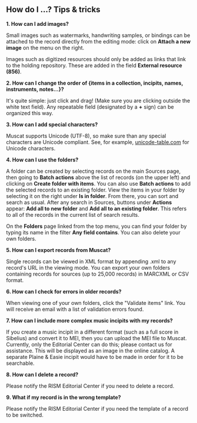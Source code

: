 ## How do I ...? Tips & tricks

**1. How can I add images?**

Small images such as watermarks, handwriting samples, or bindings can be attached to the record directly from the editing mode: click on **Attach a new image** on the menu on the right.

Images such as digitized resources should only be added as links that link to the holding repository. These are added in the field **External resource (856)**.

**2. How can I change the order of {items in a collection, incipits, names, instruments, notes...}?**

It's quite simple: just click and drag! (Make sure you are clicking outside the white text field). Any repeatable field (designated by a **+** sign) can be organized this way.

**3. How can I add special characters?**

Muscat supports Unicode (UTF-8), so make sure than any special characters are Unicode compliant. See, for example, [unicode-table.com](https://unicode-table.com/) for Unicode characters.

**4. How can I use the folders?**

A folder can be created by selecting records on the main Sources page, then going to **Batch actions** above the list of records (on the upper left) and clicking on **Create folder with items**. You can also use **Batch actions** to add the selected records to an existing folder. View the items in your folder by selecting it on the right under **Is in folder**. From there, you can sort and search as usual. After any search in Sources, buttons under **Actions** appear: **Add all to new folder** and **Add all to an existing folder**. This refers to all of the records in the current list of search results.

On the **Folders** page linked from the top menu, you can find your folder by typing its name in the filter **Any field contains**. You can also delete your own folders.

**5. How can I export records from Muscat?**

Single records can be viewed in XML format by appending .xml to any record's URL in the viewing mode. You can export your own folders containing records for sources (up to 25,000 records) in MARCXML or CSV format.

**6. How can I check for errors in older records?**

When viewing one of your own folders, click the "Validate items" link. You will receive an email with a list of validation errors found.

**7. How can I include more complex music incipits with my records?**

If you create a music incipit in a different format (such as a full score in Sibelius) and convert it to MEI, then you can upload the MEI file to Muscat. Currently, only the Editorial Center can do this; please contact us for assistance. This will be displayed as an image in the online catalog. A separate Plaine & Easie incipit would have to be made in order for it to be searchable.

**8. How can I delete a record?**

Please notify the RISM Editorial Center if you need to delete a record.

**9. What if my record is in the wrong template?**

Please notify the RISM Editorial Center if you need the template of a record to be switched.
